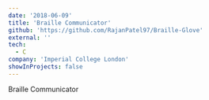 ```yaml
---
date: '2018-06-09'
title: 'Braille Communicator'
github: 'https://github.com/RajanPatel97/Braille-Glove'
external: ''
tech:
  - C
company: 'Imperial College London'
showInProjects: false
---
```


Braille Communicator